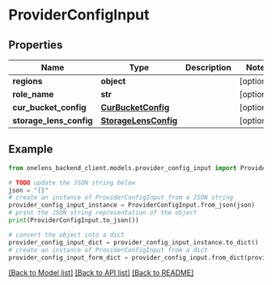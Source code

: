 # ProviderConfigInput


## Properties

Name | Type | Description | Notes
------------ | ------------- | ------------- | -------------
**regions** | **object** |  | [optional] 
**role_name** | **str** |  | [optional] 
**cur_bucket_config** | [**CurBucketConfig**](CurBucketConfig.md) |  | [optional] 
**storage_lens_config** | [**StorageLensConfig**](StorageLensConfig.md) |  | [optional] 

## Example

```python
from onelens_backend_client.models.provider_config_input import ProviderConfigInput

# TODO update the JSON string below
json = "{}"
# create an instance of ProviderConfigInput from a JSON string
provider_config_input_instance = ProviderConfigInput.from_json(json)
# print the JSON string representation of the object
print(ProviderConfigInput.to_json())

# convert the object into a dict
provider_config_input_dict = provider_config_input_instance.to_dict()
# create an instance of ProviderConfigInput from a dict
provider_config_input_form_dict = provider_config_input.from_dict(provider_config_input_dict)
```
[[Back to Model list]](../README.md#documentation-for-models) [[Back to API list]](../README.md#documentation-for-api-endpoints) [[Back to README]](../README.md)



